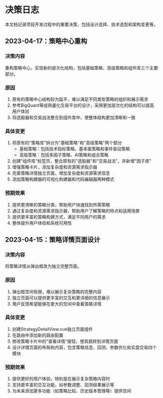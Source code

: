 # 决策日志

本文档记录项目开发过程中的重要决策，包括设计选择、技术选型和架构变更等。

## 2023-04-17：策略中心重构

### 决策内容
重构策略中心，实现新的层次化结构，包括基础策略、高级策略和组件库三个主要部分。

### 原因
1. 原有的策略中心结构较为扁平，难以满足不同类型策略的组织和展示需求
2. 参考BigQuant等成熟量化交易平台的设计，采用更加层次化的结构可以提高用户体验
3. 将选股器和交易战法整合到组件库中，使整体结构更加清晰和一致

### 具体变更
1. 将原有的"策略库"拆分为"基础策略"和"高级策略"两个部分
   - 基础策略：包括技术指标策略、基本面策略和事件驱动策略
   - 高级策略：包括多因子策略、AI策略和组合策略
2. 创建"组件库"标签页，整合原有的"选股器"和"交易战法"，并新增"因子库"
3. 增强策略卡片，添加复杂度和资源需求指示器
4. 完善策略详情独立页面，增加复杂度和资源需求信息
5. 添加策略构建器的可视化构建器和代码编辑器两种模式

### 预期效果
1. 提供更清晰的策略分类，帮助用户快速找到所需策略
2. 通过复杂度和资源需求指示器，帮助用户了解策略的特点和适用场景
3. 提供更丰富的策略构建方式，满足不同用户的需求
4. 整体提升用户体验和系统可用性

## 2023-04-15：策略详情页面设计

### 决策内容
将策略详情从弹出框改为独立完整页面。

### 原因
1. 弹出框空间有限，难以展示复杂策略的完整内容
2. 独立页面可以提供更丰富的交互和更详细的信息展示
3. 用户反馈希望能够在更大的空间中查看策略详情

### 具体变更
1. 创建StrategyDetailView.vue独立页面组件
2. 在路由中添加新的路由配置
3. 修改策略卡片中的"查看详情"按钮，使其跳转到详情页面
4. 设计详情页面的布局和内容，包含策略信息、回测、参数优化和实盘交易四个模块

### 预期效果
1. 提供更好的用户体验，特别是在展示复杂策略内容时
2. 支持更丰富的交互功能，如参数调整、回测结果展示等
3. 为未来添加更多功能（如策略比较、历史版本管理等）提供空间
